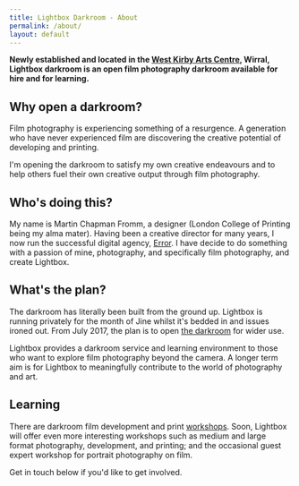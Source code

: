 ```yaml
---
title: Lightbox Darkroom - About
permalink: /about/
layout: default
---
```


**Newly established and located in the [West Kirby Arts Centre](https://goo.gl/maps/vzU4Jmw8bYu), Wirral, Lightbox darkroom is an open film photography darkroom available for hire and for learning.**

## Why open a darkroom?
Film photography is experiencing something of a resurgence. A generation who have never experienced film are discovering the creative potential of developing and printing.

I\'m opening the darkroom to satisfy my own creative endeavours and to help others fuel their own creative output through film photography.

## Who\'s doing this?
My name is Martin Chapman Fromm, a designer (London College of Printing being my alma mater). Having been a creative director for many years, I now run the successful digital agency, [Error](http://www.error.agency). I have decide to do something with a passion of mine, photography, and specifically film photography, and create Lightbox.

## What\'s the plan?
The darkroom has literally been built from the ground up. Lightbox is running privately for the month of Jine whilst it\'s bedded in and issues ironed out. From July 2017, the plan is to open [the darkroom](/darkroom-hire) for wider use.

Lightbox provides a darkroom service and learning environment to those who want to explore film photography beyond the camera. A longer term aim is for Lightbox to meaningfully contribute to the world of photography and art.


<!-- ## A call for help, physical and mental
In terms of what the plan for an open darkroom is, there's only a very loose one. I've a broad idea of costs and open times, but I would love to start discussions with anyone interested in using the facility about how they think they'd use it, how much they'd be willing to pay, and any other opportunities that may present themselves.

And whilst I have a lot of fantastic equipment to start with (see below), I would love it if anyone can contribute their old darkroom kit that's going unused (tanks, reels, trays, etc.) -->

## Learning
There are darkroom film development and print [workshops](/learn). Soon, Lightbox will offer even more interesting workshops such as medium and large format photography, development, and printing; and the occasional guest expert workshop for portrait photography on film.

Get in touch below if you\'d like to get involved.

<!-- <p class="photo"><img src="{{ site.baseurl }}/assets/images/photo1.jpg" alt="" /></p> -->

<!-- ## Darkroom capabilities and equipment
The darkroom will be capable of developing and printing black & white and colour 35mm and medium format photographs (up to 6 x 9). The plan is to upgrade 5 x 4 large format printing as soon as is financially viable. Current equipment includes:

* two enlargers: Durst M605 Color and a De Vere 203;
* a sink large enough to print 24 x 20 prints;
* a Jobo rotary (colour) film and print developer;
* Nova upright print tanks, and;
* the usual darkroom paraphernalia (developing tanks, trays, wash sink).

I will also provide scanning facilities. Gotta get these photos on Flickr, Instagram and Facebook for the likez and favs! -->
